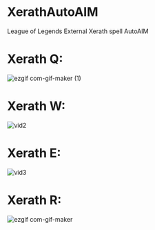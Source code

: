 # XerathAutoAIM
League of Legends External Xerath spell AutoAIM

# Xerath Q:

![ezgif com-gif-maker (1)](https://user-images.githubusercontent.com/82063567/127531577-a43a6985-6a8a-4cef-b634-2aa96b35cdac.gif)


# Xerath W:

![vid2](https://user-images.githubusercontent.com/82063567/127530527-aab9b3b7-df24-41b1-9d2a-bfd4c3868a59.gif)


# Xerath E:

![vid3](https://user-images.githubusercontent.com/82063567/127530443-03825827-3012-4c9d-bec5-3ae3f86fbf85.gif)


# Xerath R:

![ezgif com-gif-maker](https://user-images.githubusercontent.com/82063567/127531278-079aaed9-0d54-488e-9d5f-5c1bb0692b62.gif)

